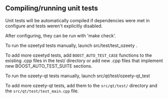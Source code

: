 Compiling/running unit tests
------------------------------------

Unit tests will be automatically compiled if dependencies were met in configure
and tests weren't explicitly disabled.

After configuring, they can be run with 'make check'.

To run the ozeetyd tests manually, launch src/test/test_ozeety .

To add more ozeetyd tests, add `BOOST_AUTO_TEST_CASE` functions to the existing
.cpp files in the test/ directory or add new .cpp files that
implement new BOOST_AUTO_TEST_SUITE sections.

To run the ozeety-qt tests manually, launch src/qt/test/ozeety-qt_test

To add more ozeety-qt tests, add them to the `src/qt/test/` directory and
the `src/qt/test/test_main.cpp` file.
